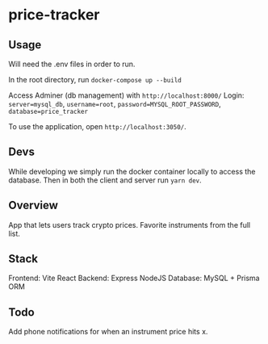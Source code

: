 # price-tracker

## Usage
Will need the .env files in order to run.

In the root directory, run `docker-compose up --build`

Access Adminer (db management) with `http://localhost:8000/`
Login: `server=mysql_db`, `username=root`, `password=MYSQL_ROOT_PASSWORD`, `database=price_tracker`

To use the application, open `http://localhost:3050/`.

## Devs
While developing we simply run the docker container locally to access the database. Then in both the client and server run `yarn dev`.

## Overview
App that lets users track crypto prices. Favorite instruments from the full list.

## Stack
Frontend: Vite React
Backend: Express NodeJS
Database: MySQL + Prisma ORM

## Todo
Add phone notifications for when an instrument price hits x.